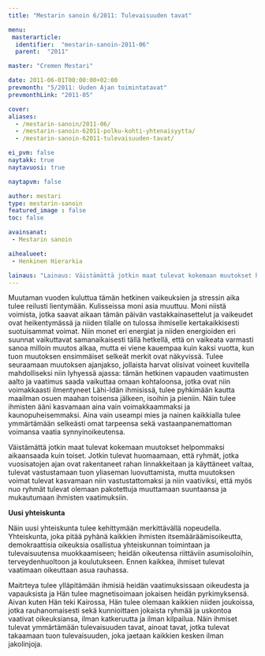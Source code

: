 ```yaml
---
title: "Mestarin sanoin 6/2011: Tulevaisuuden tavat"

menu:
 masterarticle:
  identifier:  "mestarin-sanoin-2011-06"
  parent:  "2011"

master: "Cremen Mestari"

date: 2011-06-01T00:00:00+02:00
prevmonth: "5/2011: Uuden Ajan toimintatavat"
prevmonthLink: "2011-05"

cover:
aliases:
  - /mestarin-sanoin/2011-06/
  - /mestarin-sanoin-62011-polku-kohti-yhtenaisyytta/
  - /mestarin-sanoin-62011-tulevaisuuden-tavat/

ei_pvm: false
naytakk: true
naytavuosi: true

naytapvm: false

author: mestari
type: mestarin-sanoin
featured_image : false
toc: false

avainsanat:
 - Mestarin sanoin

aihealueet:
 - Henkinen Hierarkia

lainaus: "Lainaus: Väistämättä jotkin maat tulevat kokemaan muutokset helpommaksi aikaansaada kuin toiset. Jotkin tulevat huomaamaan, että ryhmät, jotka vuosisatojen ajan ovat rakentaneet rahan linnakkeitaan ja käyttäneet valtaa, tulevat vastustamaan tuon yliaseman luovuttamista, mutta muutoksen voimat tulevat kasvamaan niin vastustattomaksi ja niin vaativiksi, että myös nuo ryhmät tulevat olemaan pakotettuja muuttamaan suuntaansa ja mukautumaan ihmisten vaatimuksiin."
---
```

<p>Muutaman vuoden kuluttua tämän hetkinen vaikeuksien ja stressin aika tulee reilusti lientymään. Kulisseissa moni asia muuttuu. Moni niistä voimista, jotka saavat aikaan tämän päivän vastakkainasettelut ja vaikeudet ovat heikentymässä ja niiden tilalle on tulossa ihmiselle kertakaikkisesti suotuisammat voimat. Niin monet eri energiat ja niiden energioiden eri suunnat vaikuttavat samanaikaisesti tällä hetkellä, että on vaikeata varmasti sanoa milloin muutos alkaa, mutta ei viene kauempaa kuin kaksi vuotta, kun tuon muutoksen ensimmäiset selkeät merkit ovat näkyvissä. Tulee seuraamaan muutoksen ajanjakso, jollaista harvat olisivat voineet kuvitella mahdolliseksi niin lyhyessä ajassa: tämän hetkinen vapauden vaatimusten aalto ja vaatimus saada vaikuttaa omaan kohtaloonsa, jotka ovat niin voimakkaasti ilmentyneet Lähi-Idän ihmisissä, tulee pyhkimään kautta maailman osuen maahan toisensa jälkeen, isoihin ja pieniin. Näin tulee ihmisten ääni kasvamaan aina vain voimakkaammaksi ja kaunopuheisemmaksi. Aina vain useampi mies ja nainen kaikkialla tulee ymmärtämään selkeästi omat tarpeensa sekä vastaanpanemattoman voimansa vaatia synnyinoikeutensa.</p>
<p>Väistämättä jotkin maat tulevat kokemaan muutokset helpommaksi aikaansaada kuin toiset. Jotkin tulevat huomaamaan, että ryhmät, jotka vuosisatojen ajan ovat rakentaneet rahan linnakkeitaan ja käyttäneet valtaa, tulevat vastustamaan tuon yliaseman luovuttamista, mutta muutoksen voimat tulevat kasvamaan niin vastustattomaksi ja niin vaativiksi, että myös nuo ryhmät tulevat olemaan pakotettuja muuttamaan suuntaansa ja mukautumaan ihmisten vaatimuksiin.</p>
<p><strong>Uusi yhteiskunta</strong></p>
<p>Näin uusi yhteiskunta tulee kehittymään merkittävällä nopeudella. Yhteiskunta, joka pitää pyhänä kaikkien ihmisten itsemääräämisoikeutta, demokraattisia oikeuksia osallistua yhteiskunnan toimintaan ja tulevaisuutensa muokkaamiseen; heidän oikeutensa riittäviin asumisoloihin, terveydenhuoltoon ja koulutukseen. Ennen kaikkea, ihmiset tulevat vaatimaan oikeuttaan asua rauhassa.</p>
<p>Maitrteya tulee ylläpitämään ihmisiä heidän vaatimuksissaan oikeudesta ja vapauksista ja Hän tulee magnetisoimaan jokaisen heidän pyrkimyksensä. Aivan kuten Hän teki Kairossa, Hän tulee olemaan kaikkien niiden joukoissa, jotka rauhanomaisesti sekä kunnioittaen jokaista ryhmää ja uskontoa vaativat oikeuksiansa, ilman katkeruutta ja ilman kilpailua. Näin ihmiset tulevat ymmärtämään tulevaisuuden tavat, ainoat tavat, jotka tulevat takaamaan tuon tulevaisuuden, joka jaetaan kaikkien kesken ilman jakolinjoja.</p>